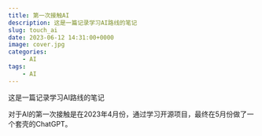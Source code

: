 ```yaml
---
title: 第一次接触AI
description: 这是一篇记录学习AI路线的笔记
slug: touch_ai
date: 2023-06-12 14:31:00+0000
image: cover.jpg
categories:
    - AI
tags:
    - AI
---
```


这是一篇记录学习AI路线的笔记

对于AI的第一次接触是在2023年4月份，通过学习开源项目，最终在5月份做了一个套壳的ChatGPT。

